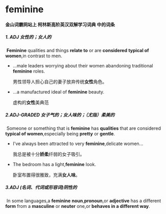 # feminine

#### 金山词霸网站上 柯林斯高阶英汉双解学习词典 中的词条

##### 1. ADJ 女性的；女人的

​	**Feminine** qualities and things **relate to** or are **considered** **typical of women**,in contrast to men.

- ...male leaders worrying about their women abandoning traditional **feminine** roles.

  男性领导人担心自己的妻子放弃传统**女性**角色。

- ...a manufactured ideal of **feminine** beauty.

  虚构的**女性**美典范

##### 2.ADJ-GRADED 女子气的；女人味的；（尤指）柔美的

​		Someone or something that is **feminine** has **qualities** that are considered **typical of women**,especially being **pretty** or **gentle**.

- I've always been attracted to very **feminine**,delicate women...

  我总是被十分**娇柔**纤弱的女子吸引。

- The bedroom has a light,**feminine** look.

  卧室布置得很雅致，充满**女人味**。

##### 3.ADJ (名词、代词或形容词)阴性的

​		In some languages,a **feminine** **noun**,**pronoun**,or **adjective** has a different **form** from a **masculine** or **neuter** one,or **behaves in a different way**.